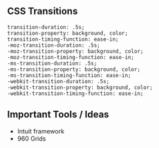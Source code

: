 ## CSS Transitions
```
transition-duration: .5s;
transition-property: background, color;
transition-timing-function: ease-in;
-moz-transition-duration: .5s;
-moz-transition-property: background, color;
-moz-transition-timing-function: ease-in;
-ms-transition-duration: .5s;
-ms-transition-property: background, color;
-ms-transition-timing-function: ease-in;
-webkit-transition-duration: .5s;
-webkit-transition-property: background, color;
-webkit-transition-timing-function: ease-in;
```



## Important Tools / Ideas
* Intuit framework
* 960 Grids

